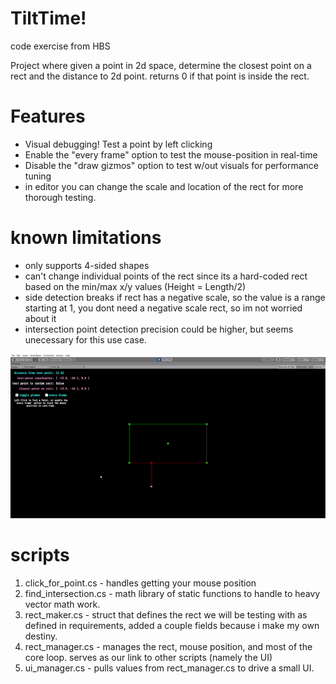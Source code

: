 # TiltTime!
code exercise from HBS

Project where given a point in 2d space, determine the closest point on a rect and the distance to 2d point. 
returns 0 if that point is inside the rect.

# Features
- Visual debugging! Test a point by left clicking
- Enable the "every frame" option to test the mouse-position in real-time
- Disable the "draw gizmos" option to test w/out visuals for performance tuning
- in editor you can change the scale and location of the rect for more thorough testing.

# known limitations
- only supports 4-sided shapes
- can't change individual points of the rect since its a hard-coded rect based on the min/max x/y values (Height = Length/2)
- side detection breaks if rect has a negative scale, so the value is a range starting at 1, you dont need a negative scale rect, so im not worried about it
- intersection point detection precision could be higher, but seems unecessary for this use case.


![Alt Text](https://github.com/deserializeme/Game-Projects/blob/main/media/gifs/tiletime.gif)

# scripts
1. click_for_point.cs - handles getting your mouse position
2. find_intersection.cs - math library of static functions to handle to heavy vector math work.
3. rect_maker.cs - struct that defines the rect we will be testing with as defined in requirements, added a couple fields because i make my own destiny.
4. rect_manager.cs - manages the rect, mouse position, and most of the core loop. serves as our link to other scripts (namely the UI)
5. ui_manager.cs - pulls values from rect_manager.cs to drive a small UI.










